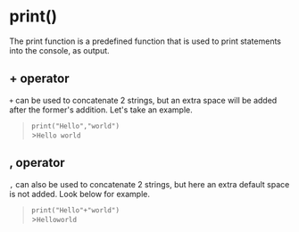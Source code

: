 # print()

<p> The print function is a predefined function that is used to print statements into the console, as output.
</p> 

## + operator
`+` can be used to concatenate 2 strings, but an extra space will be added after the former's addition. Let's take an example.</p> 

> `print("Hello","world")` <br> >`Hello world` </p>

## , operator
`,` can also be used to concatenate 2 strings, but here an extra default space is not added. Look below for example. </p> 

> `print("Hello"+"world")` <br> >`Helloworld` </p>